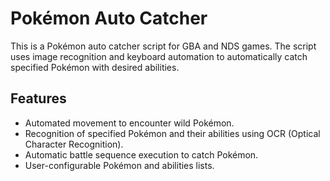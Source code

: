 # Pokémon Auto Catcher

This is a Pokémon auto catcher script for GBA and NDS games. The script uses image recognition and keyboard automation to automatically catch specified Pokémon with desired abilities.

## Features

- Automated movement to encounter wild Pokémon.
- Recognition of specified Pokémon and their abilities using OCR (Optical Character Recognition).
- Automatic battle sequence execution to catch Pokémon.
- User-configurable Pokémon and abilities lists.
